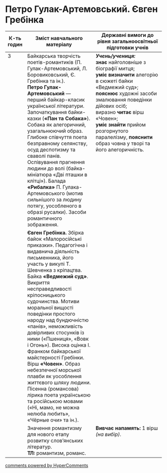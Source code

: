 <div id="hypercomments_widget" class="js-hypercomments-widget invisible"></div>

# Петро Гулак-Артемовський. Євген Гребінка

<table>
  <tr>
    <td width="10%" align="center"><b>К-ть годин</b></td>
    <td width="45%" align="center"><b>Зміст навчального матеріалу</b></td>
    <td width="45%" align="center"><b>Державні вимоги до рівня загальноосвітньої підготовки учнів</b></td>
  </tr>
<tbody>
  <tr>
<td width="10%" style="vertical-align:top !important;" rowspan="3">3</td>
    <td width="45%" style="vertical-align:top !important;">
Байкарська творчість поетів-романтиків (П. Гулак-Артемовський, Л. Боровиковський, Є. Гребінка та ін.). <br>
<b>Петро Гулак-Артемовський</b> — перший байкар-класик української літератури. Започаткування байки-казки (<b>«Пан та Собака»</b>). Собака як алегоричний, узагальнюючий образ. Глибоке співчуття поета безправному селянству, осуд деспотизму та сваволі панів. Оспівування прагнення людини до волі (байка-мініатюра «Дві пташки в клітці»). Балада <b>«Рибалка»</b> П. Гулака-Артемовського (мотив сильнішого за людину потягу, уособленого в образі русалки). Засоби романтичного зображення.</td>
    <td width="45%" style="vertical-align:top !important;" rowspan="2">
<i><b>Учень/учениця:</b></i><br>
<b>знає</b> найголовніше з біографії митця; <br>
<b>уміє визначити</b> алегорію в сюжеті байки «Ведмежий суд»;<br> 
<b>пояснює</b> художні засоби змалювання поведінки дійових осіб;<br>
виразно <b>читає</b> вірш «Човен»; <br>
<b>уміє знайти</b> прийом розгорнутого паралелізму, <b>пояснити</b> образ човна у творі та його алегоричність.</td>
  </tr>
  <tr>
    <td width="45%" style="vertical-align:top !important;">
<b>Євген Гребінка.</b> Збірка байок «Малоросійські приказки». Педагогічна і видавнича діяльність письменника, його участь у викупі Т. Шевченка з кріпацтва. Байка <b>«Ведмежий суд»</b>. Викриття несправедливості кріпосницького судочинства. Мотиви моральної вищості поведінки простого народу над бундючністю «панів», неможливість довірливих стосунків із ними («Пшениця», «Вовк і Огонь»). Висока оцінка І. Франком байкарської майстерності Гребінки. Вірш <b>«Човен»</b>. Образ небезпечної морської плавби як уособлення життєвого шляху людини. Пісенна (романсова) лірика поета українською та російською мовами («Ні, мамо, не можна нелюба любить», «Чёрные очи» та ін.).</td>
  </tr>
    <tr>
    <td width="45%" style="vertical-align:top !important;">
Значення романтизму для нового етапу розвитку слов’янських літератур.<br>
<b>ТЛ:</b> романтизм, романс.</td>
    <td width="45%" style="vertical-align:top !important;">
<b>Вивчає напамять:</b> 1 вірш <i>(на вибір)</i>.</td>
  </tr>  
</tbody>
</table>

<div class="js-hypercomments-container">
<a href="http://hypercomments.com" class="hc-link" title="comments widget">comments powered by HyperComments</a>
</div>